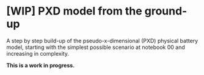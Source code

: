 # [WIP] PXD model from the ground-up

A step by step build-up of the pseudo-x-dimensional (PXD) physical battery model, starting with the simplest possible scenario at notebook $00$ and increasing in complexity.

**This is a work in progress.**